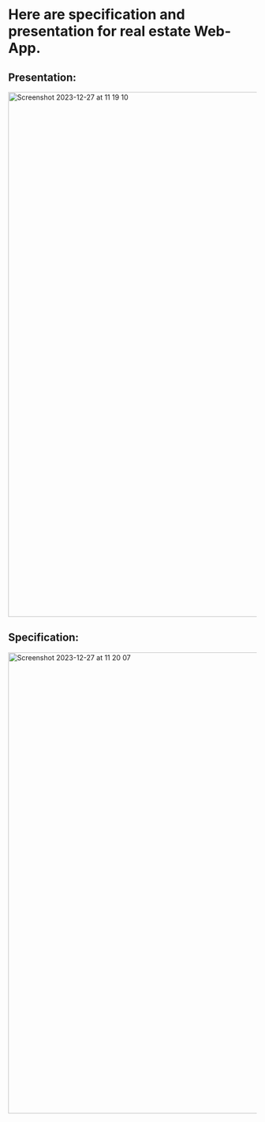 # Here are specification and presentation for real estate Web-App.

## Presentation:

<img width="1062" alt="Screenshot 2023-12-27 at 11 19 10" src="https://github.com/mmahE96/Automated-Real-Estate-Web-App/assets/76560529/0d6ba37a-4d1d-45aa-b317-814603f77d5f">

## Specification:

<img width="933" alt="Screenshot 2023-12-27 at 11 20 07" src="https://github.com/mmahE96/Automated-Real-Estate-Web-App/assets/76560529/23e0d4e9-bfc8-40e3-8868-65949bd3b650">

